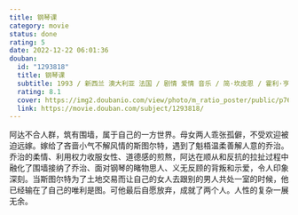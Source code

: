 ```yaml
---
title: 钢琴课
category: movie
status: done
rating: 5
date: 2022-12-22 06:01:36
douban:
  id: "1293818"
  title: 钢琴课
  subtitle: 1993 / 新西兰 澳大利亚 法国 / 剧情 爱情 音乐 / 简·坎皮恩 / 霍利·亨特 哈威·凯特尔
  rating: 8.1
  cover: https://img2.doubanio.com/view/photo/m_ratio_poster/public/p764799071.jpg
  link: https://movie.douban.com/subject/1293818/
---
```


阿达不合人群，筑有围墙，属于自己的一方世界。母女两人乖张孤僻，不受欢迎被迫远嫁。嫁给了吝啬小气不解风情的斯图尔特，遇到了魁梧温柔善解人意的乔治。乔治的柔情、利用权力收服女性、道德感的煎熬，阿达在顺从和反抗的拉扯过程中融化了围墙接纳了乔治、面对钢琴的睹物思人、义无反顾的背叛和示爱，令人印象深刻。当斯图尔特为了土地交易而让自己的女人去跟别的男人共处一室的时候，他已经输在了自己的唯利是图。可他最后自愿放弃，成就了两个人。人性的复杂一展无余。